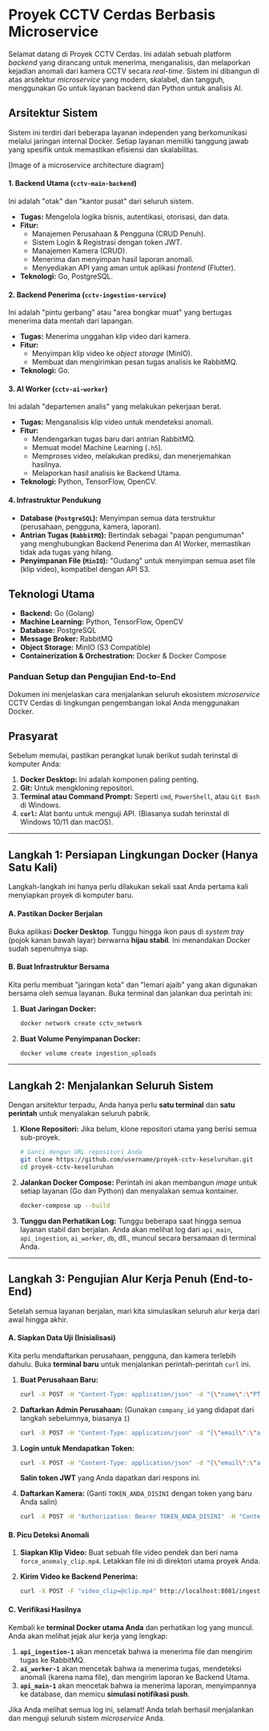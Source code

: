 # Proyek CCTV Cerdas Berbasis Microservice

Selamat datang di Proyek CCTV Cerdas. Ini adalah sebuah platform *backend* yang dirancang untuk menerima, menganalisis, dan melaporkan kejadian anomali dari kamera CCTV secara *real-time*. Sistem ini dibangun di atas arsitektur *microservice* yang modern, skalabel, dan tangguh, menggunakan Go untuk layanan backend dan Python untuk analisis AI.

##  Arsitektur Sistem

Sistem ini terdiri dari beberapa layanan independen yang berkomunikasi melalui jaringan internal Docker. Setiap layanan memiliki tanggung jawab yang spesifik untuk memastikan efisiensi dan skalabilitas.

[Image of a microservice architecture diagram]

#### 1. Backend Utama (`cctv-main-backend`)
Ini adalah "otak" dan "kantor pusat" dari seluruh sistem.
* **Tugas:** Mengelola logika bisnis, autentikasi, otorisasi, dan data.
* **Fitur:**
    * Manajemen Perusahaan & Pengguna (CRUD Penuh).
    * Sistem Login & Registrasi dengan token JWT.
    * Manajemen Kamera (CRUD).
    * Menerima dan menyimpan hasil laporan anomali.
    * Menyediakan API yang aman untuk aplikasi *frontend* (Flutter).
* **Teknologi:** Go, PostgreSQL.

#### 2. Backend Penerima (`cctv-ingestion-service`)
Ini adalah "pintu gerbang" atau "area bongkar muat" yang bertugas menerima data mentah dari lapangan.
* **Tugas:** Menerima unggahan klip video dari kamera.
* **Fitur:**
    * Menyimpan klip video ke *object storage* (MinIO).
    * Membuat dan mengirimkan pesan tugas analisis ke RabbitMQ.
* **Teknologi:** Go.

#### 3. AI Worker (`cctv-ai-worker`)
Ini adalah "departemen analis" yang melakukan pekerjaan berat.
* **Tugas:** Menganalisis klip video untuk mendeteksi anomali.
* **Fitur:**
    * Mendengarkan tugas baru dari antrian RabbitMQ.
    * Memuat model Machine Learning (`.h5`).
    * Memproses video, melakukan prediksi, dan menerjemahkan hasilnya.
    * Melaporkan hasil analisis ke Backend Utama.
* **Teknologi:** Python, TensorFlow, OpenCV.

#### 4. Infrastruktur Pendukung
* **Database (`PostgreSQL`):** Menyimpan semua data terstruktur (perusahaan, pengguna, kamera, laporan).
* **Antrian Tugas (`RabbitMQ`):** Bertindak sebagai "papan pengumuman" yang menghubungkan Backend Penerima dan AI Worker, memastikan tidak ada tugas yang hilang.
* **Penyimpanan File (`MinIO`):** "Gudang" untuk menyimpan semua aset file (klip video), kompatibel dengan API S3.

## Teknologi Utama
* **Backend:** Go (Golang)
* **Machine Learning:** Python, TensorFlow, OpenCV
* **Database:** PostgreSQL
* **Message Broker:** RabbitMQ
* **Object Storage:** MinIO (S3 Compatible)
* **Containerization & Orchestration:** Docker & Docker Compose

### **Panduan Setup dan Pengujian End-to-End**

Dokumen ini menjelaskan cara menjalankan seluruh ekosistem *microservice* CCTV Cerdas di lingkungan pengembangan lokal Anda menggunakan Docker.

## Prasyarat

Sebelum memulai, pastikan perangkat lunak berikut sudah terinstal di komputer Anda:

1.  **Docker Desktop:** Ini adalah komponen paling penting.
2.  **Git:** Untuk mengkloning repositori.
3.  **Terminal atau Command Prompt:** Seperti `cmd`, `PowerShell`, atau `Git Bash` di Windows.
4.  **`curl`:** Alat bantu untuk menguji API. (Biasanya sudah terinstal di Windows 10/11 dan macOS).

-----

## Langkah 1: Persiapan Lingkungan Docker (Hanya Satu Kali)

Langkah-langkah ini hanya perlu dilakukan sekali saat Anda pertama kali menyiapkan proyek di komputer baru.

#### A. Pastikan Docker Berjalan

Buka aplikasi **Docker Desktop**. Tunggu hingga ikon paus di *system tray* (pojok kanan bawah layar) berwarna **hijau stabil**. Ini menandakan Docker sudah sepenuhnya siap.

#### B. Buat Infrastruktur Bersama

Kita perlu membuat "jaringan kota" dan "lemari ajaib" yang akan digunakan bersama oleh semua layanan. Buka terminal dan jalankan dua perintah ini:

1.  **Buat Jaringan Docker:**
    ```bash
    docker network create cctv_network
    ```
2.  **Buat Volume Penyimpanan Docker:**
    ```bash
    docker volume create ingestion_uploads
    ```

-----

## Langkah 2: Menjalankan Seluruh Sistem

Dengan arsitektur terpadu, Anda hanya perlu **satu terminal** dan **satu perintah** untuk menyalakan seluruh pabrik.

1.  **Klone Repositori:** Jika belum, klone repositori utama yang berisi semua sub-proyek.
    ```bash
    # Ganti dengan URL repositori Anda
    git clone https://github.com/username/proyek-cctv-keseluruhan.git
    cd proyek-cctv-keseluruhan
    ```
2.  **Jalankan Docker Compose:** Perintah ini akan membangun *image* untuk setiap layanan (Go dan Python) dan menyalakan semua kontainer.
    ```bash
    docker-compose up --build
    ```
3.  **Tunggu dan Perhatikan Log:** Tunggu beberapa saat hingga semua layanan stabil dan berjalan. Anda akan melihat log dari `api_main`, `api_ingestion`, `ai_worker`, `db`, dll., muncul secara bersamaan di terminal Anda.

-----

## Langkah 3: Pengujian Alur Kerja Penuh (End-to-End)

Setelah semua layanan berjalan, mari kita simulasikan seluruh alur kerja dari awal hingga akhir.

#### A. Siapkan Data Uji (Inisialisasi)

Kita perlu mendaftarkan perusahaan, pengguna, dan kamera terlebih dahulu. Buka **terminal baru** untuk menjalankan perintah-perintah `curl` ini.

1.  **Buat Perusahaan Baru:**

    ```bash
    curl -X POST -H "Content-Type: application/json" -d "{\"name\":\"PT Uji Coba\"}" http://localhost:8080/api/companies
    ```

2.  **Daftarkan Admin Perusahaan:** (Gunakan `company_id` yang didapat dari langkah sebelumnya, biasanya `1`)

    ```bash
    curl -X POST -H "Content-Type: application/json" -d "{\"email\":\"admin@ujicoba.com\",\"password\":\"password123\",\"company_id\":1,\"role\":\"company_admin\"}" http://localhost:8080/api/register
    ```

3.  **Login untuk Mendapatkan Token:**

    ```bash
    curl -X POST -H "Content-Type: application/json" -d "{\"email\":\"admin@ujicoba.com\",\"password\":\"password123\"}" http://localhost:8080/api/login
    ```

    **Salin token JWT** yang Anda dapatkan dari respons ini.

4.  **Daftarkan Kamera:** (Ganti `TOKEN_ANDA_DISINI` dengan token yang baru Anda salin)

    ```bash
    curl -X POST -H "Authorization: Bearer TOKEN_ANDA_DISINI" -H "Content-Type: application/json" -d "{\"name\":\"Kamera Lobi Uji\"}" http://localhost:8080/api/cameras
    ```

#### B. Picu Deteksi Anomali

1.  **Siapkan Klip Video:** Buat sebuah file video pendek dan beri nama `force_anomaly_clip.mp4`. Letakkan file ini di direktori utama proyek Anda.

2.  **Kirim Video ke Backend Penerima:**

    ```bash
    curl -X POST -F "video_clip=@clip.mp4" http://localhost:8081/ingest/video
    ```

#### C. Verifikasi Hasilnya

Kembali ke **terminal Docker utama Anda** dan perhatikan log yang muncul. Anda akan melihat jejak alur kerja yang lengkap:

1.  **`api_ingestion-1`** akan mencetak bahwa ia menerima file dan mengirim tugas ke RabbitMQ.
2.  **`ai_worker-1`** akan mencetak bahwa ia menerima tugas, mendeteksi anomali (karena nama file), dan mengirim laporan ke Backend Utama.
3.  **`api_main-1`** akan mencetak bahwa ia menerima laporan, menyimpannya ke database, dan memicu **simulasi notifikasi push**.

Jika Anda melihat semua log ini, selamat\! Anda telah berhasil menjalankan dan menguji seluruh sistem *microservice* Anda.
